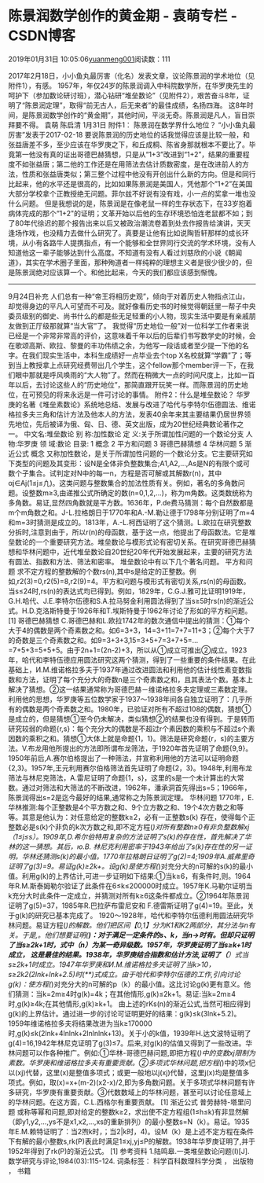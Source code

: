 
# 陈景润数学创作的黄金期 - 袁萌专栏 - CSDN博客

2019年01月31日 10:05:06[yuanmeng001](https://me.csdn.net/yuanmeng001)阅读数：111


2017年2月18日，小小鱼丸最厉害（化名）发表文章，议论陈景润的学术地位（见附件1），有感。
1957年，年仅24岁的陈景润调入中科院数学所，在华罗庚先生的呵护下（参加数论研讨班），潜心钻研“堆垒数论”（见附件2），艰苦奋斗8年，证明了“陈景润定理”，取得“前无古人，后无来者”的最佳成绩，名扬四海。
这8年时间，是陈景润数学创作的“黄金期”，其他时间，平淡无奇。陈景润是凡人，盲目崇拜要不得。
袁萌 陈启清 1月31日
附件1：
陈景润在数学界什么地位？
“小小鱼丸最厉害”发表于2017-02-18
要说陈景润的历史地位的话我觉得应该是比较一般，和张益唐差不多，至少应该在华罗庚之下，和丘成桐、陈省身那就根本不要比了。毕竟第一他没有真的证出哥德巴赫猜想，只是从“1+3”改进到“1+2”，结果的重要程度不如张益唐；第二他的工作还是在用筛法去估计质数密度，是在改进前人的方法，性质和张益唐类似；第三整个过程中他没有开创出什么新的方向。但是和同行比起来，他的水平还是很高的，比如如果陈景润是美国人，凭他那个”1+2”在美国大部分学校拿个正教授绝无问题。菲尔兹不好说有没有戏，小一点的奖拿一堆也没什么问题。
但是我想说的是，陈景润是在像老鼠一样的生存状态下，在33岁抱着病体完成的那个“1+2"的证明；文革开始以后他的生存环境恐怕连老鼠都不如；到了80年代徐迟的那个报告出来以后又被政治潮流卷着到处去作报告给演讲，天天逢场作戏，也没精力去做什么研究了。真要是让他有比如说陶哲轩那样的成长环境，从小有各路牛人提携指点，有一个能够和全世界同行交流的学术环境，没有人知道他这一辈子能够达到什么高度。不知道有没有人看过刘慈欣的小说《朝闻道》，其实在学术圈子里面，那种殉道者一样纯粹的理想主义者是很少很少的，但是陈景润绝对应该算一个。和他比起来，今天的我们都应该感到惭愧。
______________________
9月24日补充
人们总有一种“帝王将相历史观”，倾向于对着历史人物指点江山，却觉得身边的平凡人可望而不可及。就好像看历史书的时候觉得朝廷里一帮子中央委员级别的御史、尚书什么的都是些无足轻重的小人物，现实生活中要是有亲戚朋友做到正厅级那就算“当大官”了。
我觉得“历史地位一般”对一位科学工作者来说已经是一个非常非常高的评价，这意味着千年以后的后辈们书写数学史的时候，会在歌颂高斯、欧拉、黎曼的丰功伟绩之余，为他写一段话或者至少提一下他的名字。在我们现实生活中，本科生成绩好一点毕业去个top X名校就算“学霸”了；等到当上教授拿上点研究经费带出几个学生，这个fellow那个member评一下，在我们眼中那就是呼风唤雨的“大人物”了。然而在稍微大一点的时间尺度上，比如一百年以后，去讨论这些人的“历史地位”，那简直跟开玩笑一样。而陈景润的历史地位，在可预见的将来永远是一件可讨论的事情。
附件2：什么是堆垒数论？
华罗庚的名著《堆垒素数论》系统地总结、发展与改进了哈代与李特尔伍德圆法、维诺格拉多夫三角和估计方法及他本人的方法，发表40余年来其主要结果仍居世界领先地位，先后被译为俄、匈、日、德、英文出版，成为20世纪经典数论著作之一。
中文名:堆垒数论
别 称:加性数论
定 义:关于所谓加性问题的一个数论分支
人 物:华罗庚
领 域:数论
目录:
1 概念
2 平方和问题
3 哥德巴赫猜想
4 华林问题
5 渐近公式
概念
又称加性数论，是关于所谓加性问题的一个数论分支。它主要研究如下类型的问题及其变形：设N是全体非负整数集合;A1,A2,…,As是N的有限个或可数个子集合。试判定对N中的每一n，方程是否可解或其解数r(n)，其中αj∈Aj(1≤j≤凣)。这类问题与整数集合的加法性质有关。例如，著名的多角数问题。设整数m≥3,由递推公式所确定的数(n=0,1,2,…)，称为m角数。这类数统称为多角数。易证,显然四角数就是平方数。1636年，P.de费马猜测：每个自然数都是 m个m角数之和。J-L.拉格朗日于1770年和A.-M.勒让德于1798年分别证明了m=4和m=3时猜测是成立的。1813年，A.-L.柯西证明了这个猜测。L.欧拉在研究整数分拆时,注意到由于，所以r(n)的母函数，基于这一点，他提出了母函数法。它是堆垒数论的一个重要研究方法。堆垒数论与模形式论有密切关系。在研究哥德巴赫猜想和华林问题中，近代堆垒数论自20世纪20年代开始发展起来，主要的研究方法有圆法、指数和方法、筛法和密率。
堆垒数论中有以下几个著名问题。
平方和问题
求不定方程的整数解的个数rs(n),其中s是给定的正整数。例如,r2(3)=0,r2(5)=8,r2(9)=4。平方和问题与模形式有密切关系,rs(n)的母函数。当s≤24时,rs(n)的表达式均已得到。例如，1829年，C.G.J.雅可比证明1919年，G.H.哈代、J.E.李特尔伍德和S.A.拉马努金利用圆法得到了当s≥5时rs(n)的渐近公式。H.D.克洛斯特曼于1926年和T.埃斯特曼于1962年讨论了形如的平方和问题。 [1]
哥德巴赫猜想
C.哥德巴赫和L.欧拉1742年的数次通信中提出的猜测：①每个大于4的偶数是两个奇素数之和。如6=3+3，14=3+11=7+7=11+3；②每个大于7的奇数是三个奇素数之和。如9=3+3+3,15=3+5+7=3+7+5=…=7+5+3=5+5+5。由于2n+1=(2n-2)+3，所以从①成立可推出②成立。1923年，哈代和李特伍德应用圆法研究这两个猜测，得到了一些重要的条件结果。在此基础上，И.М.维诺格拉多夫于1937年通过改进圆法和利用他的估计线性素变数指数和方法，证明了每个充分大的奇数n是三个奇素数之和，且其表法个数。基本上解决了猜想。②这一结果通常称为哥德巴赫－维诺格拉多夫定理或三素数定理。利用他的思想，华罗庚等五位数学家于1937～1938年间各自独立证明了：几乎所有的偶数是两个奇素数之和。1980年，已验证对所有不超过108的偶数，猜想①是成立的，但是猜想①至今仍未解决，类似猜想②的结果也没有得到。于是转而研究较弱的命题{r,s}：每个充分大的偶数是不超过r个素因数的乘积与不超过s个素因数的乘积之和。猜想①大体上就是命题{1，1}。筛法是研究命题{r，s}的主要方法。V.布龙用他所提出的方法即所谓布龙筛法，于1920年首先证明了命题{9,9}。1950年前后,A.赛尔伯格提出了一种筛法，并宣称利用他的方法可以证明命题{2,3}。1957年,王元利用赛尔伯格筛法首先证明了命题{2，3}。1948年,利用布龙筛法与林尼克筛法，A.雷尼证明了命题{1，s}，这里的s是一个未计算出的大常数。通过对筛法和大筛法的不断改进，1962年，潘承洞首先得出s=5；1966年，陈景润得出s=2是迄今最好的结果,通常称之为陈景润定理。
华林问题
1770年，E.华林推测:每个正整数是4个平方数之和、9个立方数之和、19个4次方数之和等等。其意是他认为：对任意给定的整数k≥2，必有一正整数s(k) 存在，使得每个正整数必是s(k)个非负的k次方数之和,即不定方程(*)对所有整数n≥0有非负整数解xj（1≤j≤s）。1909年,D.希尔伯特用复杂的方法证明了s(k)的存在性，首先解决了华林的这一猜想。其后，ю.Β. 林尼克利用密率于1943年给出了s(k)存在性的另一证明。华林还猜测s(k)的最小值。1770年拉格朗日证明了g(2)=4;1909年A.威弗里奇证明了g(3)=9。易证g(k)≥2k+。设g(k)是使方程(*)对充分大的n可解的s(k)的最小值。利用g(k)的上界估计,可进一步证明如下结果:①当k≥6，有条件时,则。1964年R.M.斯泰姆勒尔验证了此条件在6≤k≤200000时成立。1957年K.马勒尔证明当k充分大时此条件一定成立，并猜测对所有k≥6这条件都成立。②1964年陈景润证明了g(5)=37，1985年R.巴拉萨布雷尼安和 F.德雷斯证明了g(4)=19。至此，关于g(k)的研究已基本完成了。
1920～1928年，哈代和李特尔伍德利用圆法研究华林问题。易证方程(*)的解数。他们把区间【0,1】分为K1和K2两部分，其分法与n有关。于是,。他们想要证明(**)：对于满足一定条件的s、k，当n→时有。但却只证明了当s≥2k+1时，式中（n）为某一奇异级数。1957年，华罗庚证明了当s≥k+1时成立， 这是最佳的结果。1938年，华罗庚结合指数和估计方法,证明了（**）式当s≥2k+1时成立。1947年华罗庚和И.М.维诺格拉多夫证明了当k>10，s≥2k2(2lnk+lnk+2.5)时(**)式成立。由于哈代和李特尔伍德的工作,引向讨论g(k)：使方程(*)对充分大的n可解的p（k）的最小值。这比讨论g(k)更有意义。他们猜测：当k=2m≥4时g(k)=4k；在其他情形,g(k)≤2k+1。易证:当k=2m≥4时,g(k)≥4k;在其他情形,g(k)≥k+1。 由上述的rKs(n)的渐近公式,当然可相应得到g(k)的上界估计。通过进一步的讨论可证明更好的结果：g(k)≤k(3lnk+5.2)。1959年维诺格拉多夫将结果改进为当k≥170000时,g(k)≤k(2lnk+4lnlnk+2lnlnlnk+13)。关于小的k值，1939年H.达文波特证明了g(4)=16,1942年林尼克证明了g(3)≤7。后来,对g(k)的估值又得到了一些改进。华林问题可以作各种推广。例如:①华林-哥德巴赫问题,即把方程(*)中的变数xj限制为素数。华罗庚和维诺格拉多夫有重要贡献。②多项式华林问题,把方程(*)中的项x忋以(xj)代替，这里(x)是整值多项式；或更一般地以j(xj)代替，这里j(x)均是整值多项式。例如，取(x)=x+(m-2)(x2-x)/2,即为多角数问题。关于多项式华林问题有许多研究，华罗庚有重要贡献。③代数数域上的华林问题，甚至可以讨论任意域上的华林问题。在这方面，C.L.西格尔有重要贡献。 [1]
渐近公式
普劳赫特-塔里问题
或称等幂和问题,即对给定的整数k≥2，求出使不定方程组(1≤h≤k)有非显然解（即y1,y2,…,ys不是x1,x2,…,xs的重新排列）的最小整数s=N（k）。易证。1935年E.M.赖特证明了：当2喣k时，；当2|k时，4)。设M（k）是上述不定方程在条件下有解的最小整数s,rk(P)表此时满足1≤xj,yj≤P的解数。1938年华罗庚证明了,并于1952年得到了rk(P)的渐近公式。 [1]
参考资料
1.陆鸣皋.一类堆垒数论问题(Ⅰ)[J].数学研究与评论,1984(03):115-124.
词条标签：
科学百科数理科学分类 ， 出版物 ， 书籍

